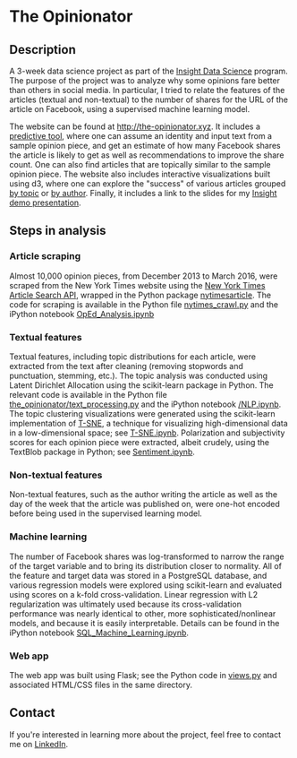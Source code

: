 # The Opinionator

## Description

A 3-week data science project as part of the [Insight Data Science](http://insightdatascience.com/) program. The purpose of the project was to analyze why some opinions fare better than others in social media. In particular, I tried to relate the features of the articles (textual and non-textual) to the number of shares for the URL of the article on Facebook, using a supervised machine learning model.

The website can be found at http://the-opinionator.xyz. It includes a [predictive tool](http://the-opinionator.xyz/), where one can assume an identity and input text from a sample opinion piece, and get an estimate of how many Facebook shares the article is likely to get as well as recommendations to improve the share count. One can also find articles that are topically similar to the sample opinion piece. The website also includes interactive visualizations built using d3, where one can explore the "success" of various articles grouped [by topic](http://the-opinionator.xyz/d3) or [by author](http://the-opinionator.xyz/d32). Finally, it includes a link to the slides for my [Insight demo presentation](http://the-opinionator.xyz/static/insight_demo.pdf).

## Steps in analysis

### Article scraping

Almost 10,000 opinion pieces, from December 2013 to March 2016, were scraped from the New York Times website using the [New York Times Article Search API](https://developer.nytimes.com/article_search_v2.json), wrapped in the Python package [nytimesarticle](https://pypi.python.org/pypi/nytimesarticle/0.1.0). The code for scraping is available in the Python file [nytimes_crawl.py](/the_opinionator/nytimes_crawl.py) and the iPython notebook [OpEd_Analysis.ipynb](/OpEd_Analysis.ipynb)

### Textual features

Textual features, including topic distributions for each article, were extracted from the text after cleaning (removing stopwords and punctuation, stemming, etc.). The topic analysis was conducted using Latent Dirichlet Allocation using the scikit-learn package in Python. The relevant code is available in the Python file [the_opinionator/text_processing.py](/the_opinionator/text_processing.py) and the iPython notebook [/NLP.ipynb](/the_opinionator/NLP.ipynb). The topic clustering visualizations were generated using the scikit-learn implementation of [T-SNE](https://lvdmaaten.github.io/tsne/), a technique for visualizing high-dimensional data in a low-dimensional space; see [T-SNE.ipynb](/the_opinionator/T-SNE.ipynb). Polarization and subjectivity scores for each opinion piece were extracted, albeit crudely, using the TextBlob package in Python; see [Sentiment.ipynb](/the_opinionator/Sentiment.ipynb).

### Non-textual features

Non-textual features, such as the author writing the article as well as the day of the week that the article was published on, were one-hot encoded before being used in the supervised learning model.

### Machine learning

The number of Facebook shares was log-transformed to narrow the range of the target variable and to bring its distribution closer to normality. All of the feature and target data was stored in a PostgreSQL database, and various regression models were explored using scikit-learn and evaluated using scores on a k-fold cross-validation. Linear regression with L2 regularization was ultimately used because its cross-validation performance was nearly identical to other, more sophisticated/nonlinear models, and because it is easily interpretable. Details can be found in the iPython notebook [SQL_Machine_Learning.ipynb](the_opinionator/SQL_Machine_Learning.ipynb).

### Web app

The web app was built using Flask; see the Python code in [views.py](/the_opinionator/myapp/views.py) and associated HTML/CSS files in the same directory.

## Contact

If you're interested in learning more about the project, feel free to contact me on [LinkedIn](https://www.linkedin.com/in/varun-rajan-1620a971).


